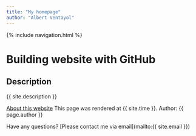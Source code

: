 ```yaml
---
title: "My homepage"
author: "Albert Ventayol"
---
```


{% include navigation.html %}

# Building website with GitHub

## Description
{{ site.description }}

[About this website](about.md)
This page was rendered at {{ site.time }}.
Author: {{ page.author }}

Have any questions? [Please contact me via email](mailto:{{ site.email }})

